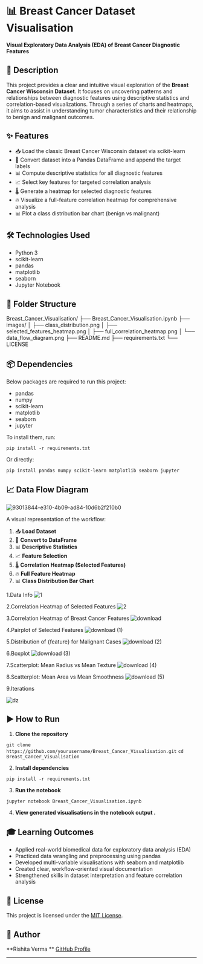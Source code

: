 # 📊 Breast Cancer Dataset Visualisation

**Visual Exploratory Data Analysis (EDA) of Breast Cancer Diagnostic Features**

## 📑 Description

This project provides a clear and intuitive visual exploration of the **Breast Cancer Wisconsin Dataset**. 
It focuses on uncovering patterns and relationships between diagnostic features using descriptive statistics and correlation-based visualizations. 
Through a series of charts and heatmaps, it aims to assist in understanding tumor characteristics and their relationship to benign and malignant outcomes.

## ✨ Features

* 📥 Load the classic Breast Cancer Wisconsin dataset via scikit-learn
* 📝 Convert dataset into a Pandas DataFrame and append the target labels
* 📊 Compute descriptive statistics for all diagnostic features
* 📈 Select key features for targeted correlation analysis
* 🌡️ Generate a heatmap for selected diagnostic features
* 🔥 Visualize a full-feature correlation heatmap for comprehensive analysis
* 📊 Plot a class distribution bar chart (benign vs malignant)

## 🛠️ Technologies Used

* Python 3
* scikit-learn
* pandas
* matplotlib
* seaborn
* Jupyter Notebook

## 📂 Folder Structure

Breast\_Cancer\_Visualisation/
├── Breast\_Cancer\_Visualisation.ipynb
├── images/
│   ├── class\_distribution.png
│   ├── selected\_features\_heatmap.png
│   ├── full\_correlation\_heatmap.png
│   └── data\_flow\_diagram.png
├── README.md
├── requirements.txt
└── LICENSE

## 📦 Dependencies

Below packages are required to run this project:

* pandas
* numpy
* scikit-learn
* matplotlib
* seaborn
* jupyter 

To install them, run:

`pip install -r requirements.txt`

Or directly:

`pip install pandas numpy scikit-learn matplotlib seaborn jupyter`

## 📈 Data Flow Diagram

![93013844-e310-4b09-ad84-10d6b2f210b0](https://github.com/user-attachments/assets/2ff0aa4e-f1cc-46cf-a143-5caec24fa3ed)


A visual representation of the workflow:

1. 📥 **Load Dataset**
2. 📝 **Convert to DataFrame**
3. 📊 **Descriptive Statistics**
4. 📈 **Feature Selection**
5. 🌡️ **Correlation Heatmap (Selected Features)**
6. 🔥 **Full Feature Heatmap**
7. 📊 **Class Distribution Bar Chart**

1.Data Info
![1](https://github.com/user-attachments/assets/a3f8f53f-78d3-4b72-83ac-36e50ffd56f9)


2.Correlation Heatmap of Selected Features
![2](https://github.com/user-attachments/assets/7aad39f9-add8-46b9-b1b1-6e60acc68f41)


3.Correlation Heatmap of Breast Cancer Features
![download](https://github.com/user-attachments/assets/4235f9ac-8d33-4701-87ac-2473d67aeca4)


4.Pairplot of Selected Features
![download (1)](https://github.com/user-attachments/assets/086c699b-5666-48da-b06b-473c39d35367)


5.Distribution of {feature} for Malignant Cases
![download (2)](https://github.com/user-attachments/assets/fc718732-9ed7-4228-b085-7d9ecd2568f7)


6.Boxplot
![download (3)](https://github.com/user-attachments/assets/b6f0fcc0-90f3-42d9-b189-1eb45b2370fc)


7.Scatterplot: Mean Radius vs Mean Texture
![download (4)](https://github.com/user-attachments/assets/9a5ae379-1144-4d61-bb3d-a3a3e78fdc42)


8.Scatterplot: Mean Area vs Mean Smoothness
![download (5)](https://github.com/user-attachments/assets/16bc6bdc-0fa9-4af8-bb97-5e667ee68939)


9.Iterations


![dz](https://github.com/user-attachments/assets/e28f33bd-7679-4286-b039-3e1939ba93cd)





## ▶️ How to Run

1. **Clone the repository**

`git clone https://github.com/yourusername/Breast_Cancer_Visualisation.git`
`cd Breast_Cancer_Visualisation`

2. **Install dependencies**

`pip install -r requirements.txt`

3. **Run the notebook**

`jupyter notebook Breast_Cancer_Visualisation.ipynb`

4. **View generated visualisations in the notebook output .**

## 🎓 Learning Outcomes

* Applied real-world biomedical data for exploratory data analysis (EDA)
* Practiced data wrangling and preprocessing using pandas
* Developed multi-variable visualisations with seaborn and matplotlib
* Created clear, workflow-oriented visual documentation
* Strengthened skills in dataset interpretation and feature correlation analysis

## 📄 License

This project is licensed under the [MIT License](LICENSE).

## 👤 Author

**Rishita Verma **
[GitHub Profile](https://github.com/Rishita-112001)

---


